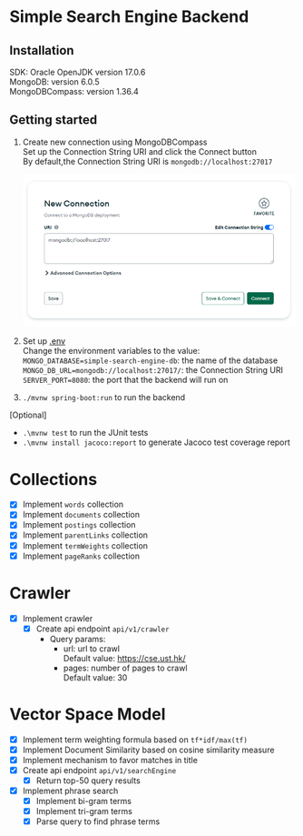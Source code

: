 # Simple Search Engine Backend

## Installation

SDK: Oracle OpenJDK version 17.0.6  
MongoDB: version 6.0.5  
MongoDBCompass: version 1.36.4

## Getting started

1. Create new connection using MongoDBCompass  
   Set up the Connection String URI and click the Connect button  
   By default,the Connection String URI is `mongodb://localhost:27017`

    ![MongoDBCompass new connection](imgs/MongoDBCompass.png)

2. Set up [.env](src/main/resources/.env)  
   Change the environment variables to the value:  
   `MONGO_DATABASE=simple-search-engine-db`: the name of the database
   `MONGO_DB_URL=mongodb://localhost:27017/`: the Connection String URI
   `SERVER_PORT=8080`: the port that the backend will run on

3. `./mvnw spring-boot:run` to run the backend

[Optional]

-   `.\mvnw test` to run the JUnit tests
-   `.\mvnw install jacoco:report` to generate Jacoco test coverage report

# Collections

-   [x] Implement `words` collection
-   [x] Implement `documents` collection
-   [x] Implement `postings` collection
-   [x] Implement `parentLinks` collection
-   [x] Implement `termWeights` collection
-   [x] Implement `pageRanks` collection

# Crawler

-   [x] Implement crawler
    -   [x] Create api endpoint `api/v1/crawler`
        -   Query params:
            -   url: url to crawl  
                Default value: https://cse.ust.hk/
            -   pages: number of pages to crawl  
                Default value: 30

# Vector Space Model

-   [x] Implement term weighting formula based on `tf*idf/max(tf)`
-   [x] Implement Document Similarity based on cosine similarity measure
-   [x] Implement mechanism to favor matches in title
-   [x] Create api endpoint `api/v1/searchEngine`
    -   [x] Return top-50 query results
-   [x] Implement phrase search
    -   [x] Implement bi-gram terms
    -   [x] Implement tri-gram terms
    -   [x] Parse query to find phrase terms
